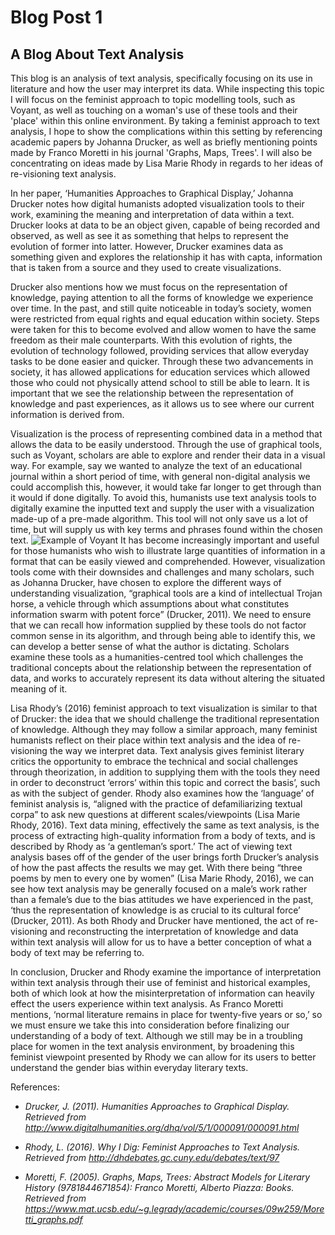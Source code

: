 # Blog Post 1

## A Blog About Text Analysis


  This blog is an analysis of text analysis, specifically focusing on its use in literature and how the user may interpret its data. While inspecting this topic I will focus on the feminist approach to topic modelling tools, such as Voyant, as well as touching on a woman's use of these tools and their 'place' within this online environment. By taking a feminist approach to text analysis, I hope to show the complications within this setting by referencing academic papers by Johanna Drucker, as well as briefly mentioning points made by Franco Moretti in his journal 'Graphs, Maps, Trees'. I will also be concentrating on ideas made by Lisa Marie Rhody in regards to her ideas of re-visioning text analysis. 

  In her paper, ‘Humanities Approaches to Graphical Display,’ Johanna Drucker notes how digital humanists adopted visualization tools to their work, examining the meaning and interpretation of data within a text. Drucker looks at data to be an object given, capable of being recorded and observed, as well as see it as something that helps to represent the evolution of former into latter. However, Drucker examines data as something given and explores the relationship it has with capta, information that is taken from a source and they used to create visualizations.

  Drucker also mentions how we must focus on the representation of knowledge, paying attention to all the forms of knowledge we experience over time. In the past, and still quite noticeable in today’s society, women were restricted from equal rights and equal education within society. Steps were taken for this to become evolved and allow women to have the same freedom as their male counterparts. With this evolution of rights, the evolution of technology followed, providing services that allow everyday tasks to be done easier and quicker. Through these two advancements in society, it has allowed applications for education services which allowed those who could not physically attend school to still be able to learn. It is important that we see the relationship between the representation of knowledge and past experiences, as it allows us to see where our current information is derived from. 

  Visualization is the process of representing combined data in a method that allows the data to be easily understood. Through the use of graphical tools, such as Voyant, scholars are able to explore and render their data in a visual way. For example, say we wanted to analyze the text of an educational journal within a short period of time, with general non-digital analysis we could accomplish this, however, it would take far longer to get through than it would if done digitally. To avoid this, humanists use text analysis tools to digitally examine the inputted text and supply the user with a visualization made-up of a pre-made algorithm. This tool will not only save us a lot of time, but will supply us with key terms and phrases found within the chosen text. <img src="Johanna Drucker textanalysis.png" alt="Example of Voyant" /> It has become increasingly important and useful for those humanists who wish to illustrate large quantities of information in a format that can be easily viewed and comprehended. However, visualization tools come with their downsides and challenges and many scholars, such as Johanna Drucker, have chosen to explore the different ways of understanding visualization, “graphical tools are a kind of intellectual Trojan horse, a vehicle through which assumptions about what constitutes information swarm with potent force” (Drucker, 2011). We need to ensure that we can recall how information supplied by these tools do not factor common sense in its algorithm, and through being able to identify this, we can develop a better sense of what the author is dictating. Scholars examine these tools as a humanities-centred tool which challenges the traditional concepts about the relationship between the representation of data, and works to accurately represent its data without altering the situated meaning of it. 

  Lisa Rhody’s (2016) feminist approach to text visualization is similar to that of Drucker: the idea that we should challenge the traditional representation of knowledge. Although they may follow a similar approach, many feminist humanists reflect on their place within text analysis and the idea of re-visioning the way we interpret data. Text analysis gives feminist literary critics the opportunity to embrace the technical and social challenges through theorization, in addition to supplying them with the tools they need in order to deconstruct ‘errors’ within this topic and correct the basis’, such as with the subject of gender. Rhody also examines how the ‘language’ of feminist analysis is, “aligned with the practice of defamiliarizing textual corpa” to ask new questions at different scales/viewpoints (Lisa Marie Rhody, 2016). Text data mining, effectively the same as text analysis, is the process of extracting high-quality information from a body of texts, and is described by Rhody as ‘a gentleman’s sport.’ The act of viewing text analysis bases off of the gender of the user brings forth Drucker’s analysis of how the past affects the results we may get. With there being “three poems by men to every one by women” (Lisa Marie Rhody, 2016), we can see how text analysis may be generally focused on a male’s work rather than a female’s due to the bias attitudes we have experienced in the past, ‘thus the representation of knowledge is as crucial to its cultural force’ (Drucker, 2011). As both Rhody and Drucker have mentioned, the act of re-visioning and reconstructing the interpretation of knowledge and data within text analysis will allow for us to have a better conception of what a body of text may be referring to. 
  
  In conclusion, Drucker and Rhody examine the importance of interpretation within text analysis through their use of feminist and historical examples, both of which look at how the misinterpretation of information can heavily effect the users experience within text analysis. As Franco Moretti mentions, ‘normal literature remains in place for twenty-five years or so,’ so we must ensure we take this into consideration before finalizing our understanding of a body of text. Although we still may be in a troubling place for women in the text analysis environment, by broadening this feminist viewpoint presented by Rhody we can allow for its users to better understand the gender bias within everyday literary texts. 

References:
  
-	_Drucker, J. (2011). Humanities Approaches to Graphical Display. Retrieved from http://www.digitalhumanities.org/dhq/vol/5/1/000091/000091.html_

-	_Rhody, L. (2016). Why I Dig: Feminist Approaches to Text Analysis. Retrieved from http://dhdebates.gc.cuny.edu/debates/text/97_

-	_Moretti, F. (2005). Graphs, Maps, Trees: Abstract Models for Literary History (9781844671854): Franco Moretti, Alberto Piazza: Books. Retrieved from https://www.mat.ucsb.edu/~g.legrady/academic/courses/09w259/Moretti_graphs.pdf_


